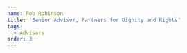 ```yaml
---
name: Rob Robinson
title: 'Senior Advisor, Partners for Dignity and Rights'
tags:
  - Advisors
order: 3
---
```


